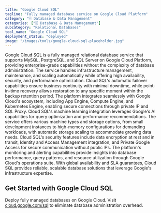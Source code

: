 ```yaml
---
title: "Google Cloud SQL"
tagline: "Fully managed database service on Google Cloud Platform"
category: "🗄️ Database & Data Management"
categories: ["🗄️ Database & Data Management"]
subcategory: "Relational Databases"
tool_name: "Google Cloud SQL"
deployment_status: "deployed"
image: "/images/tools/google-cloud-sql-placeholder.jpg"
---
```

Google Cloud SQL is a fully managed relational database service that supports MySQL, PostgreSQL, and SQL Server on Google Cloud Platform, providing enterprise-grade capabilities without the complexity of database administration. The service handles infrastructure management, maintenance, and scaling automatically while offering high availability, security, and performance optimization. Cloud SQL's automatic failover capabilities ensure business continuity with minimal downtime, while point-in-time recovery allows restoration to any specific moment within the backup retention period. The platform integrates seamlessly with Google Cloud's ecosystem, including App Engine, Compute Engine, and Kubernetes Engine, enabling secure connections through private IP and SQL Proxy. Cloud SQL's machine learning integration leverages Google's AI capabilities for query optimization and performance recommendations. The service offers various machine types and storage options, from small development instances to high-memory configurations for demanding workloads, with automatic storage scaling to accommodate growing data needs. Cloud SQL's security features include data encryption at rest and in transit, Identity and Access Management integration, and Private Google Access for secure communication without public IPs. The platform's monitoring and alerting capabilities provide insights into database performance, query patterns, and resource utilization through Google Cloud's operations suite. With global availability and SLA guarantees, Cloud SQL provides reliable, scalable database solutions that leverage Google's infrastructure expertise.

## Get Started with Google Cloud SQL

Deploy fully managed databases on Google Cloud. Visit [cloud.google.com/sql](https://cloud.google.com/sql) to eliminate database administration overhead.
